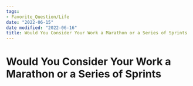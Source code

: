 ```yaml
---
tags:
- Favorite_Question/Life
date: "2022-06-15"
date modified: "2022-06-16"
title: Would You Consider Your Work a Marathon or a Series of Sprints
---
```


# Would You Consider Your Work a Marathon or a Series of Sprints
